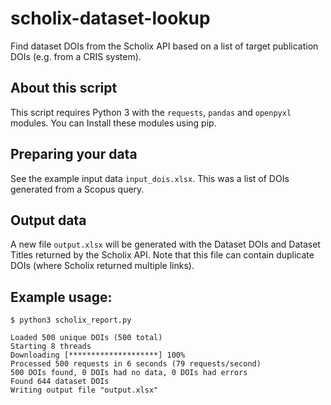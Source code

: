 # scholix-dataset-lookup
Find dataset DOIs from the Scholix API based on a list of target publication DOIs (e.g. from a CRIS system).

## About this script

This script requires Python 3 with the `requests`, `pandas` and `openpyxl` modules. You can Install these modules using pip.

## Preparing your data

See the example input data `input_dois.xlsx`. This was a list of DOIs generated from a Scopus query.

## Output data

A new file `output.xlsx` will be generated with the Dataset DOIs and Dataset Titles returned by the Scholix API. Note that this file can contain duplicate DOIs (where Scholix returned multiple links).

## Example usage:

```
$ python3 scholix_report.py 

Loaded 500 unique DOIs (500 total)
Starting 8 threads
Downloading [********************] 100%
Processed 500 requests in 6 seconds (79 requests/second)
500 DOIs found, 0 DOIs had no data, 0 DOIs had errors
Found 644 dataset DOIs
Writing output file "output.xlsx"
```
